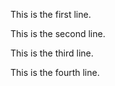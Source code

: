 This is the first line.

This is the second line.

This is the third line.

This is the fourth line.